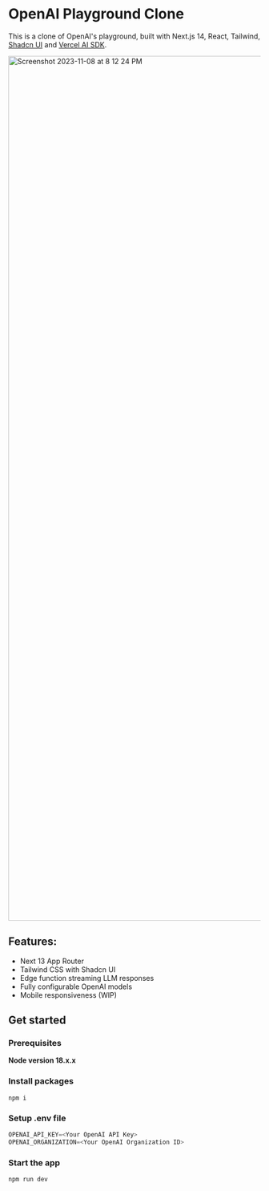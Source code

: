 # OpenAI Playground Clone

This is a clone of OpenAI's playground, built with Next.js 14, React, Tailwind, [Shadcn UI](https://ui.shadcn.com/) and [Vercel AI SDK](https://sdk.vercel.ai/docs).

<img width="1725" alt="Screenshot 2023-11-08 at 8 12 24 PM" src="https://github.com/stephenw310/open-llm-playground/assets/6902928/5a559464-2054-414d-b772-fdaa33ae23ee">

## Features:

- Next 13 App Router
- Tailwind CSS with Shadcn UI
- Edge function streaming LLM responses
- Fully configurable OpenAI models
- Mobile responsiveness (WIP)

## Get started

### Prerequisites

**Node version 18.x.x**

### Install packages

```shell
npm i
```

### Setup .env file

```js
OPENAI_API_KEY=<Your OpenAI API Key>
OPENAI_ORGANIZATION=<Your OpenAI Organization ID>
```

### Start the app

```shell
npm run dev
```
